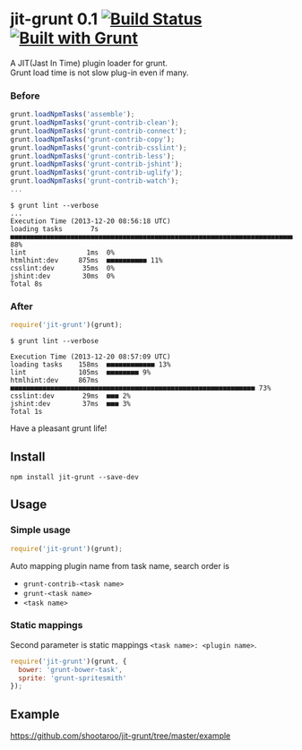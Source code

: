 # jit-grunt 0.1 [![Build Status](https://secure.travis-ci.org/shootaroo/jit-grunt.png?branch=master)](http://travis-ci.org/shootaroo/jit-grunt) [![Built with Grunt](https://cdn.gruntjs.com/builtwith.png)](http://gruntjs.com/)

A JIT(Jast In Time) plugin loader for grunt.  
Grunt load time is not slow plug-in even if many.


### Before
```js
grunt.loadNpmTasks('assemble');
grunt.loadNpmTasks('grunt-contrib-clean');
grunt.loadNpmTasks('grunt-contrib-connect');
grunt.loadNpmTasks('grunt-contrib-copy');
grunt.loadNpmTasks('grunt-contrib-csslint');
grunt.loadNpmTasks('grunt-contrib-less');
grunt.loadNpmTasks('grunt-contrib-jshint');
grunt.loadNpmTasks('grunt-contrib-uglify');
grunt.loadNpmTasks('grunt-contrib-watch');
...
```

```
$ grunt lint --verbose
...
Execution Time (2013-12-20 08:56:18 UTC)
loading tasks       7s  ■■■■■■■■■■■■■■■■■■■■■■■■■■■■■■■■■■■■■■■■■■■■■■■■■■■■■■■■■■■■■■■■■■■■■■■■■■■ 88%
lint               1ms  0%
htmlhint:dev     875ms  ■■■■■■■■■■ 11%
csslint:dev       35ms  0%
jshint:dev        30ms  0%
Total 8s
```


### After
```js
require('jit-grunt')(grunt);
```

```
$ grunt lint --verbose

Execution Time (2013-12-20 08:57:09 UTC)
loading tasks    158ms  ■■■■■■■■■■■■ 13%
lint             105ms  ■■■■■■■■ 9%
htmlhint:dev     867ms  ■■■■■■■■■■■■■■■■■■■■■■■■■■■■■■■■■■■■■■■■■■■■■■■■■■■■■■■■■■■■■ 73%
csslint:dev       29ms  ■■■ 2%
jshint:dev        37ms  ■■■ 3%
Total 1s
```

Have a pleasant grunt life!


## Install
```
npm install jit-grunt --save-dev
```

## Usage

### Simple usage
```js
require('jit-grunt')(grunt);
```

Auto mapping plugin name from task name, search order is
+ `grunt-contrib-<task name>`
+ `grunt-<task name>`
+ `<task name>`


### Static mappings
Second parameter is static mappings `<task name>: <plugin name>`.
```js
require('jit-grunt')(grunt, {
  bower: 'grunt-bower-task',
  sprite: 'grunt-spritesmith'
});
```

## Example
https://github.com/shootaroo/jit-grunt/tree/master/example
